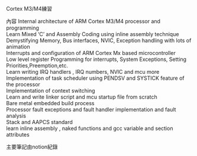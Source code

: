 Cortex M3/M4練習

內容 
Internal architecture of ARM Cortex M3/M4 processor and programming  
Learn Mixed ‘C’ and Assembly Coding using inline assembly technique  
Demystifying Memory, Bus interfaces, NVIC, Exception handling with lots of animation  
Interrupts and configuration of ARM Cortex Mx based microcontroller  
Low level register Programming for interrupts, System Exceptions, Setting Priorities,Preemption,etc.  
Learn writing IRQ handlers , IRQ numbers, NVIC and mcu more  
Implementation of task scheduler using PENDSV and SYSTICK feature of the processor  
Implementation of context switching  
Learn and write linker script and mcu startup file from scratch  
Bare metal embedded build process  
Processor fault exceptions and fault handler implementation and fault analysis  
Stack and AAPCS standard  
learn inline assembly , naked functions and gcc variable and section attributes

主要筆記由notion紀錄
